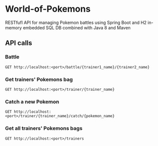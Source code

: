 # World-of-Pokemons

RESTfufl API for managing Pokemon battles using Spring Boot and H2 in-memory embedded SQL DB combined with Java 8 and Maven

## API calls


### Battle
```GET ​http://​localhost:<port>/battle/{trainer1_name}/{trainer2_name}```

### Get trainers' Pokemons bag

```GET ​http://​localhost:<port>/trainer/{trainer_name}```

### Catch a new Pokemon

```GET http://​localhost:<port>/trainer/{trainer_name}/catch/{pokemon_name}```

### Get all trainers' Pokemons bags

```GET ​http://​localhost:<port>/trainers```
